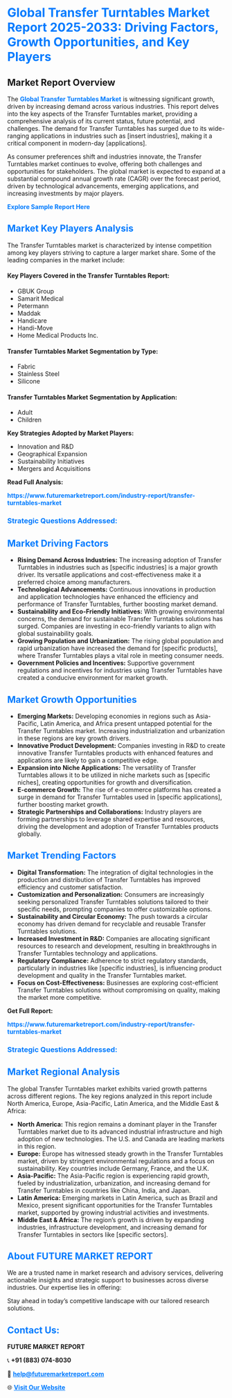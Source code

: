 <h1 style="color: #007BFF;">Global Transfer Turntables Market Report 2025-2033: Driving Factors, Growth Opportunities, and Key Players</h1>

<section id="overview">
<h2>Market Report Overview</h2>
<p>The <a href="https://www.futuremarketreport.com/industry-report/transfer-turntables-market" style="color: #007BFF; text-decoration: none;"><strong>Global Transfer Turntables Market</strong></a> is witnessing significant growth, driven by increasing demand across various industries. This report delves into the key aspects of the Transfer Turntables market, providing a comprehensive analysis of its current status, future potential, and challenges. The demand for Transfer Turntables has surged due to its wide-ranging applications in industries such as [insert industries], making it a critical component in modern-day [applications].</p>
<p>As consumer preferences shift and industries innovate, the Transfer Turntables market continues to evolve, offering both challenges and opportunities for stakeholders. The global market is expected to expand at a substantial compound annual growth rate (CAGR) over the forecast period, driven by technological advancements, emerging applications, and increasing investments by major players.</p>
</section>

<section id="overview">
<p><a href="https://www.futuremarketreport.com/request-sample/reportId=78135" style="color: #007BFF; text-decoration: none;"><strong>Explore Sample Report Here</strong></a></p>
</section>

<section id="key-players">
<h2 style="color: #007BFF;">Market Key Players Analysis</h2>
<p>The Transfer Turntables market is characterized by intense competition among key players striving to capture a larger market share. Some of the leading companies in the market include:</p>
<h4>Key Players Covered in the Transfer Turntables Report:</h4>
<ul><li>GBUK Group</li><li>Samarit Medical</li><li>Petermann</li><li>Maddak</li><li>Handicare</li><li>Handi-Move</li><li>Home Medical Products Inc.</li></ul>
<h4>Transfer Turntables Market Segmentation by Type:</h4>
<ul><li>Fabric</li><li>Stainless Steel</li><li>Silicone</li></ul>

<h4>Transfer Turntables Market Segmentation by Application:</h4>
<ul><li>Adult</li><li>Children</li></ul>
<p><strong>Key Strategies Adopted by Market Players:</strong></p>
<ul>
<li>Innovation and R&D</li>
<li>Geographical Expansion</li>
<li>Sustainability Initiatives</li>
<li>Mergers and Acquisitions</li>
</ul>
</section>

<section>
<p><strong>Read Full Analysis: </strong></p><a href="https://www.futuremarketreport.com/industry-report/transfer-turntables-market" style="color: #007BFF; text-decoration: none;"><strong>https://www.futuremarketreport.com/industry-report/transfer-turntables-market</strong></a>
<h3 style="color: #007BFF;">Strategic Questions Addressed:</h3>
</section>

<section id="driving-factors">
<h2 style="color: #007BFF;">Market Driving Factors</h2>
<ul>
<li><strong>Rising Demand Across Industries:</strong> The increasing adoption of Transfer Turntables in industries such as [specific industries] is a major growth driver. Its versatile applications and cost-effectiveness make it a preferred choice among manufacturers.</li>
<li><strong>Technological Advancements:</strong> Continuous innovations in production and application technologies have enhanced the efficiency and performance of Transfer Turntables, further boosting market demand.</li>
<li><strong>Sustainability and Eco-Friendly Initiatives:</strong> With growing environmental concerns, the demand for sustainable Transfer Turntables solutions has surged. Companies are investing in eco-friendly variants to align with global sustainability goals.</li>
<li><strong>Growing Population and Urbanization:</strong> The rising global population and rapid urbanization have increased the demand for [specific products], where Transfer Turntables plays a vital role in meeting consumer needs.</li>
<li><strong>Government Policies and Incentives:</strong> Supportive government regulations and incentives for industries using Transfer Turntables have created a conducive environment for market growth.</li>
</ul>
</section>

<section id="growth-opportunities">
<h2 style="color: #007BFF;">Market Growth Opportunities</h2>
<ul>
<li><strong>Emerging Markets:</strong> Developing economies in regions such as Asia-Pacific, Latin America, and Africa present untapped potential for the Transfer Turntables market. Increasing industrialization and urbanization in these regions are key growth drivers.</li>
<li><strong>Innovative Product Development:</strong> Companies investing in R&D to create innovative Transfer Turntables products with enhanced features and applications are likely to gain a competitive edge.</li>
<li><strong>Expansion into Niche Applications:</strong> The versatility of Transfer Turntables allows it to be utilized in niche markets such as [specific niches], creating opportunities for growth and diversification.</li>
<li><strong>E-commerce Growth:</strong> The rise of e-commerce platforms has created a surge in demand for Transfer Turntables used in [specific applications], further boosting market growth.</li>
<li><strong>Strategic Partnerships and Collaborations:</strong> Industry players are forming partnerships to leverage shared expertise and resources, driving the development and adoption of Transfer Turntables products globally.</li>
</ul>
</section>

<section id="trending-factors">
<h2 style="color: #007BFF;">Market Trending Factors</h2>
<ul>
<li><strong>Digital Transformation:</strong> The integration of digital technologies in the production and distribution of Transfer Turntables has improved efficiency and customer satisfaction.</li>
<li><strong>Customization and Personalization:</strong> Consumers are increasingly seeking personalized Transfer Turntables solutions tailored to their specific needs, prompting companies to offer customizable options.</li>
<li><strong>Sustainability and Circular Economy:</strong> The push towards a circular economy has driven demand for recyclable and reusable Transfer Turntables solutions.</li>
<li><strong>Increased Investment in R&D:</strong> Companies are allocating significant resources to research and development, resulting in breakthroughs in Transfer Turntables technology and applications.</li>
<li><strong>Regulatory Compliance:</strong> Adherence to strict regulatory standards, particularly in industries like [specific industries], is influencing product development and quality in the Transfer Turntables market.</li>
<li><strong>Focus on Cost-Effectiveness:</strong> Businesses are exploring cost-efficient Transfer Turntables solutions without compromising on quality, making the market more competitive.</li>
</ul>
</section>

<section>
<p><strong>Get Full Report: </strong></p><a href="https://www.futuremarketreport.com/industry-report/transfer-turntables-market" style="color: #007BFF; text-decoration: none;"><strong>https://www.futuremarketreport.com/industry-report/transfer-turntables-market</strong></a>
<h3 style="color: #007BFF;">Strategic Questions Addressed:</h3>
</section>


<section id="regional-analysis">
<h2 style="color: #007BFF;">Market Regional Analysis</h2>
<p>The global Transfer Turntables market exhibits varied growth patterns across different regions. The key regions analyzed in this report include North America, Europe, Asia-Pacific, Latin America, and the Middle East & Africa:</p>
<ul>
<li><strong>North America:</strong> This region remains a dominant player in the Transfer Turntables market due to its advanced industrial infrastructure and high adoption of new technologies. The U.S. and Canada are leading markets in this region.</li>
<li><strong>Europe:</strong> Europe has witnessed steady growth in the Transfer Turntables market, driven by stringent environmental regulations and a focus on sustainability. Key countries include Germany, France, and the U.K.</li>
<li><strong>Asia-Pacific:</strong> The Asia-Pacific region is experiencing rapid growth, fueled by industrialization, urbanization, and increasing demand for Transfer Turntables in countries like China, India, and Japan.</li>
<li><strong>Latin America:</strong> Emerging markets in Latin America, such as Brazil and Mexico, present significant opportunities for the Transfer Turntables market, supported by growing industrial activities and investments.</li>
<li><strong>Middle East & Africa:</strong> The region’s growth is driven by expanding industries, infrastructure development, and increasing demand for Transfer Turntables in sectors like [specific sectors].</li>
</ul>
</section>

<footer>
<h2 style="color: #007BFF;">About FUTURE MARKET REPORT</h2>
<p>We are a trusted name in market research and advisory services, delivering actionable insights and strategic support to businesses across diverse industries. Our expertise lies in offering:</p>

<p>Stay ahead in today’s competitive landscape with our tailored research solutions.</p>

<h2 style="color: #007BFF;">Contact Us:</h2>
<p><strong>FUTURE MARKET REPORT</strong></p>
<p>📞 <strong>+91 (883) 074-8030</strong></p>
<p>📧 <strong><a href="mailto:help@futuremarketreport.com" style="color: #007BFF;">help@futuremarketreport.com</a></strong></p>
<p>🌐 <strong><a href="https://www.futuremarketreport.com/" style="color: #007BFF;">Visit Our Website</a></strong></p>
</footer>